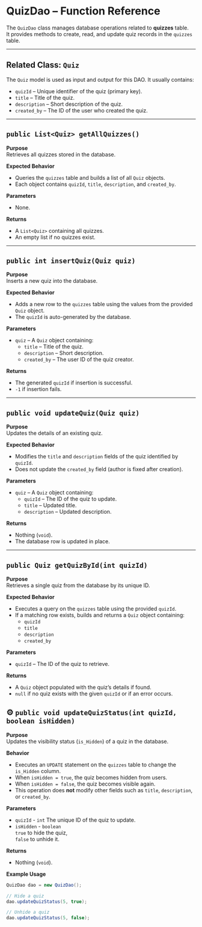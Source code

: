 # QuizDao – Function Reference

The `QuizDao` class manages database operations related to **quizzes** table.  
It provides methods to create, read, and update quiz records in the `quizzes` table.

---

## Related Class: `Quiz`

The `Quiz` model is used as input and output for this DAO. It usually contains:
- `quizId` – Unique identifier of the quiz (primary key).
- `title` – Title of the quiz.
- `description` – Short description of the quiz.
- `created_by` – The ID of the user who created the quiz.

---

## `public List<Quiz> getAllQuizzes()`

**Purpose**  
Retrieves all quizzes stored in the database.

**Expected Behavior**
- Queries the `quizzes` table and builds a list of all `Quiz` objects.
- Each object contains `quizId`, `title`, `description`, and `created_by`.

**Parameters**
- None.

**Returns**
- A `List<Quiz>` containing all quizzes.
- An empty list if no quizzes exist.

---

## `public int insertQuiz(Quiz quiz)`

**Purpose**  
Inserts a new quiz into the database.

**Expected Behavior**
- Adds a new row to the `quizzes` table using the values from the provided `Quiz` object.
- The `quizId` is auto-generated by the database.

**Parameters**
- `quiz` – A `Quiz` object containing:
    - `title` – Title of the quiz.
    - `description` – Short description.
    - `created_by` – The user ID of the quiz creator.

**Returns**
- The generated `quizId` if insertion is successful.
- `-1` if insertion fails.

---

## `public void updateQuiz(Quiz quiz)`

**Purpose**  
Updates the details of an existing quiz.

**Expected Behavior**
- Modifies the `title` and `description` fields of the quiz identified by `quizId`.
- Does not update the `created_by` field (author is fixed after creation).

**Parameters**
- `quiz` – A `Quiz` object containing:
    - `quizId` – The ID of the quiz to update.
    - `title` – Updated title.
    - `description` – Updated description.

**Returns**
- Nothing (`void`).
- The database row is updated in place.

---

## `public Quiz getQuizById(int quizId)`

**Purpose**  
Retrieves a single quiz from the database by its unique ID.

**Expected Behavior**
- Executes a query on the `quizzes` table using the provided `quizId`.
- If a matching row exists, builds and returns a `Quiz` object containing:
  - `quizId`
  - `title`
  - `description`
  - `created_by`

**Parameters**
- `quizId` – The ID of the quiz to retrieve.

**Returns**
- A `Quiz` object populated with the quiz’s details if found.
- `null` if no quiz exists with the given `quizId` or if an error occurs.

## ⚙️ `public void updateQuizStatus(int quizId, boolean isHidden)`

**Purpose**  
Updates the visibility status (`is_Hidden`) of a quiz in the database.

**Behavior**
- Executes an `UPDATE` statement on the `quizzes` table to change the `is_Hidden` column.
- When `isHidden = true`, the quiz becomes hidden from users.
- When `isHidden = false`, the quiz becomes visible again.
- This operation does **not** modify other fields such as `title`, `description`, or `created_by`.

**Parameters**  

- `quizId` - `int` The unique ID of the quiz to update. 
- `isHidden` - `boolean`   
`true` to hide the quiz,  
`false` to unhide it.  

**Returns**
- Nothing (`void`).

**Example Usage**
```java
QuizDao dao = new QuizDao();

// Hide a quiz
dao.updateQuizStatus(5, true);

// Unhide a quiz
dao.updateQuizStatus(5, false);
